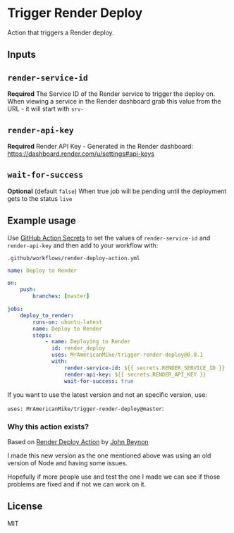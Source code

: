 # Trigger Render Deploy

Action that triggers a Render deploy.

## Inputs

## `render-service-id`

**Required** The Service ID of the Render service to trigger the deploy on. When viewing a service in the Render dashboard grab this value from the URL - it will start with `srv-`

## `render-api-key`

**Required** Render API Key - Generated in the Render dashboard: https://dashboard.render.com/u/settings#api-keys

## `wait-for-success`

**Optional** (default `false`) When true job will be pending until the deployment gets to the status `live`

## Example usage

Use [GitHub Action Secrets](https://docs.github.com/en/actions/security-guides/using-secrets-in-github-actions) to set the values of `render-service-id` and `render-api-key` and then add to your workflow with:

`.github/workflows/render-deploy-action.yml`

```yaml
name: Deploy to Render

on:
    push:
        branches: [master]

jobs:
    deploy_to_render:
        runs-on: ubuntu-latest
        name: Deploy to Render
        steps:
            - name: Deploying to Render
              id: render_deploy
              uses: MrAmericanMike/trigger-render-deploy@0.0.1
              with:
                  render-service-id: ${{ secrets.RENDER_SERVICE_ID }}
                  render-api-key: ${{ secrets.RENDER_API_KEY }}
                  wait-for-success: true
```

If you want to use the latest version and not an specific version, use:

`uses: MrAmericanMike/trigger-render-deploy@master`:

### Why this action exists?

Based on [Render Deploy Action](https://github.com/johnbeynon/render-deploy-action) by [John Beynon](https://github.com/johnbeynon)

I made this new version as the one mentioned above was using an old version of Node and having some issues.

Hopefully if more people use and test the one I made we can see if those problems are fixed and if not we can work on it.

## License

MIT
